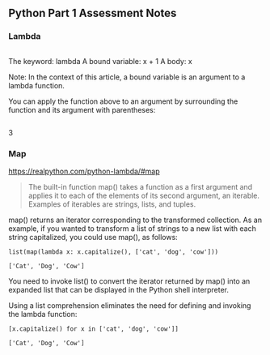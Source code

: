 ## Python Part 1 Assessment Notes

### Lambda

```lambda x: x + 1
```
The keyword: lambda
A bound variable: x + 1
A body: x

Note: In the context of this article, a bound variable is an argument to a lambda function.

You can apply the function above to an argument by surrounding the function and its argument with parentheses:
``` (lambda x: x + 1)(2)
```
3


### Map
https://realpython.com/python-lambda/#map
> The built-in function map() takes a function as a first argument and applies it to each of the elements of its second argument, an iterable. Examples of iterables are strings, lists, and tuples. 

map() returns an iterator corresponding to the transformed collection. As an example, if you wanted to transform a list of strings to a new list with each string capitalized, you could use map(), as follows:

```list(map(lambda x: x.capitalize(), ['cat', 'dog', 'cow']))```
```
['Cat', 'Dog', 'Cow']
```
You need to invoke list() to convert the iterator returned by map() into an expanded list that can be displayed in the Python shell interpreter.

Using a list comprehension eliminates the need for defining and invoking the lambda function:
```
[x.capitalize() for x in ['cat', 'dog', 'cow']]
```
```
['Cat', 'Dog', 'Cow']
```
